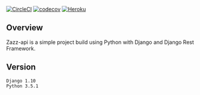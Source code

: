 [![CircleCI](https://circleci.com/gh/Zaccc123/zazz-api/tree/master.svg?style=svg)](https://circleci.com/gh/Zaccc123/zazz-api/tree/master)
[![codecov](https://codecov.io/gh/Zaccc123/zazz-api/branch/master/graph/badge.svg)](https://codecov.io/gh/Zaccc123/zazz-api)
[![Heroku](https://heroku-badge.herokuapp.com/?app=zazz-api)](https://zazz-api.herokuapp.com/docs/)


## Overview

Zazz-api is a simple project build using Python with Django and Django Rest Framework.

## Version

    Django 1.10
    Python 3.5.1

